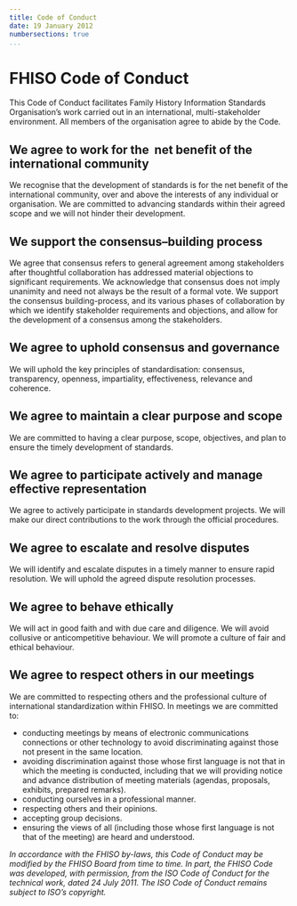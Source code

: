 ```yaml
---
title: Code of Conduct
date: 19 January 2012
numbersections: true
...
```

FHISO Code of Conduct
=====================

This Code of Conduct facilitates Family History Information Standards
Organisation’s work carried out in an international, multi-stakeholder
environment. All members of the organisation agree to abide by the Code.

##  We agree to work for the  net benefit of the international community
We recognise that the development of standards is for the net benefit of
the international community, over and above the interests of any
individual or organisation. We are committed to advancing standards
within their agreed scope and we will not hinder their development.  

##  We support the consensus–building process
We agree that consensus refers to general agreement among stakeholders
after thoughtful collaboration has addressed material objections to
significant requirements. We acknowledge that consensus does not imply
unanimity and need not always be the result of a formal vote. We support
the consensus building-process, and its various phases of collaboration
by which we identify stakeholder requirements and objections, and allow
for the development of a consensus among the stakeholders.

## We agree to uphold consensus and governance
We will uphold the key principles of standardisation: consensus,
transparency, openness, impartiality, effectiveness, relevance and
coherence.

## We agree to maintain a clear purpose and scope
We are committed to having a clear purpose, scope, objectives, and plan
to ensure the timely development of standards.

## We agree to participate actively and manage effective representation
We agree to actively participate in standards development projects. We
will make our direct contributions to the work through the official
procedures.

## We agree to escalate and resolve disputes
We will identify and escalate disputes in a timely manner to ensure
rapid resolution. We will uphold the agreed dispute resolution
processes.

## We agree to behave ethically
We will act in good faith and with due care and diligence. We will avoid
collusive or anticompetitive behaviour. We will promote a culture of
fair and ethical behaviour.

## We agree to respect others in our meetings
We are committed to respecting others and the professional culture of
international standardization within FHISO. In meetings we are committed
to:

-  conducting meetings by means of electronic communications connections
   or other technology to avoid discriminating against those not present
   in the same location.
-  avoiding discrimination against those whose first language is not
   that in which the meeting is conducted, including that we will
   providing notice and advance distribution of meeting materials
   (agendas, proposals, exhibits, prepared remarks).
-  conducting ourselves in a professional manner.
-  respecting others and their opinions.
-  accepting group decisions.
-  ensuring the views of all (including those whose first language is
   not that of the meeting) are heard and understood.

*In accordance with the FHISO by-laws, this Code of Conduct may be
modified by the FHISO Board from time to time. In part, the FHISO Code
was developed, with permission, from the ISO Code of Conduct for the
technical work, dated 24 July 2011. The ISO Code of Conduct remains
subject to ISO’s copyright.*

